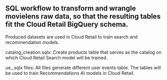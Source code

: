## SQL workflow to transform and wrangle movielens raw data, so that the resulting tables fit the Cloud Retail BigQuery schema.
Produced datasets are used in Cloud Retail to train search and recommendation models.

catalog_creation.sqlx: Create products table that serves as the catalog on which Cloud Retail Search model will be trained.

ue_.sqlx files: All files generate different user events table. The tables will be used to train Recommendations AI models in Cloud Retail.
